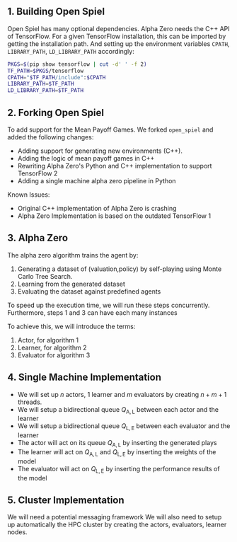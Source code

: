 
## 1. Building Open Spiel

Open Spiel has many optional dependencies. Alpha Zero needs the C++ API of TensorFlow.
For a given TensorFlow installation, this can be imported by getting the installation path. And setting up the environment variables `CPATH`, `LIBRARY_PATH`, `LD_LIBRARY_PATH` accordingly: 
```bash
PKGS=$(pip show tensorflow | cut -d' ' -f 2)
TF_PATH=$PKGS/tensorflow
CPATH="$TF_PATH/include":$CPATH
LIBRARY_PATH=$TF_PATH
LD_LIBRARY_PATH=$TF_PATH
```

## 2. Forking Open Spiel
To add support for the Mean Payoff Games. We forked `open_spiel` and added the following changes:
- Adding support for generating new environments (C++).
- Adding the logic of mean payoff games in C++
- Rewriting Alpha Zero's Python and C++ implementation to support TensorFlow 2
- Adding a single machine alpha zero pipeline in Python

Known Issues:
- Original C++ implementation of Alpha Zero is crashing
- Alpha Zero Implementation is based on the outdated TensorFlow 1

## 3. Alpha Zero
The alpha zero algorithm trains the agent by:
1. Generating a dataset of (valuation,policy) by self-playing using Monte Carlo Tree Search.
2. Learning from the generated dataset
3. Evaluating the dataset against predefined agents

To speed up the execution time, we will run these steps concurrently.
Furthermore, steps 1 and 3 can have each many instances

To achieve this, we will introduce the terms:
1. Actor, for algorithm 1
2. Learner, for algorithm 2
3. Evaluator for algorithm 3

## 4. Single Machine Implementation
- We will set up $n$ actors, $1$ learner and $m$ evaluators by creating $n+m+1$ threads. 
- We will setup a bidirectional queue $Q_{\text{A},\text{L}}$ between each actor and the learner
- We will setup a bidirectional queue $Q_{\text{L},\text{E}}$ between each evaluator and the learner
- The actor will act on its queue $Q_{\text{A},\text{L}}$ by inserting the generated plays
- The learner will act on $Q_{\text{A},\text{L}}$ and $Q_{\text{L},\text{E}}$ by inserting the weights of the model
- The evaluator will act on $Q_{\text{L},\text{E}}$ by inserting the performance results of the model

## 5. Cluster Implementation
We will need a potential messaging framework
We will also need to setup up automatically the HPC cluster by creating the actors, evaluators, learner nodes.
